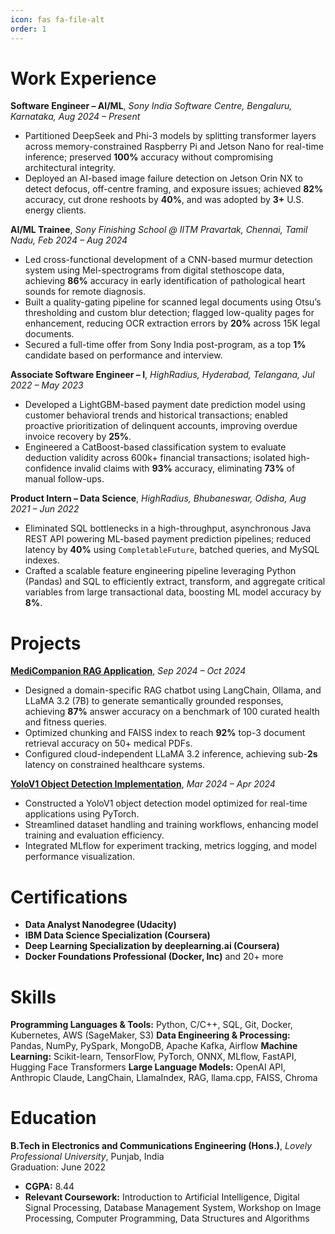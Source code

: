 ```yaml
---
icon: fas fa-file-alt
order: 1
---
```


# Work Experience

**Software Engineer – AI/ML**, *Sony India Software Centre, Bengaluru, Karnataka, Aug 2024 – Present*

* Partitioned DeepSeek and Phi-3 models by splitting transformer layers across memory-constrained Raspberry Pi and Jetson Nano for real-time inference; preserved **100%** accuracy without compromising architectural integrity.
* Deployed an AI-based image failure detection on Jetson Orin NX to detect defocus, off-centre framing, and exposure issues; achieved **82%** accuracy, cut drone reshoots by **40%**, and was adopted by **3+** U.S. energy clients.

**AI/ML Trainee**, *Sony Finishing School @ IITM Pravartak, Chennai, Tamil Nadu, Feb 2024 – Aug 2024*

* Led cross-functional development of a CNN-based murmur detection system using Mel-spectrograms from digital stethoscope data, achieving **86%** accuracy in early identification of pathological heart sounds for remote diagnosis.
* Built a quality-gating pipeline for scanned legal documents using Otsu’s thresholding and custom blur detection; flagged low-quality pages for enhancement, reducing OCR extraction errors by **20%** across 15K legal documents.
* Secured a full-time offer from Sony India post-program, as a top **1%** candidate based on performance and interview.

**Associate Software Engineer – I**, *HighRadius, Hyderabad, Telangana, Jul 2022 – May 2023*

* Developed a LightGBM-based payment date prediction model using customer behavioral trends and historical transactions; enabled proactive prioritization of delinquent accounts, improving overdue invoice recovery by **25%**.
* Engineered a CatBoost-based classification system to evaluate deduction validity across 600k+ financial transactions; isolated high-confidence invalid claims with **93%** accuracy, eliminating **73%** of manual follow-ups.

**Product Intern – Data Science**, *HighRadius, Bhubaneswar, Odisha, Aug 2021 – Jun 2022*

* Eliminated SQL bottlenecks in a high-throughput, asynchronous Java REST API powering ML-based payment prediction pipelines; reduced latency by **40%** using `CompletableFuture`, batched queries, and MySQL indexes.
* Crafted a scalable feature engineering pipeline leveraging Python (Pandas) and SQL to efficiently extract, transform, and aggregate critical variables from large transactional data, boosting ML model accuracy by **8%**.

# Projects

**[MediCompanion RAG Application](https://github.com/AbhijitMore/MediCompanion)**, *Sep 2024 – Oct 2024*

* Designed a domain-specific RAG chatbot using LangChain, Ollama, and LLaMA 3.2 (7B) to generate semantically grounded responses, achieving **87%** answer accuracy on a benchmark of 100 curated health and fitness queries.
* Optimized chunking and FAISS index to reach **92%** top-3 document retrieval accuracy on 50+ medical PDFs.
* Configured cloud-independent LLaMA 3.2 inference, achieving sub-**2s** latency on constrained healthcare systems.

**[YoloV1 Object Detection Implementation](https://github.com/AbhijitMore/yolov1)**, *Mar 2024 – Apr 2024*

* Constructed a YoloV1 object detection model optimized for real-time applications using PyTorch.
* Streamlined dataset handling and training workflows, enhancing model training and evaluation efficiency.
* Integrated MLflow for experiment tracking, metrics logging, and model performance visualization.

# Certifications

- **Data Analyst Nanodegree (Udacity)**
- **IBM Data Science Specialization (Coursera)** 
- **Deep Learning Specialization by deeplearning.ai (Coursera)**
- **Docker Foundations Professional (Docker, Inc)** and 20+ more

# Skills
**Programming Languages & Tools:** Python, C/C++, SQL, Git, Docker, Kubernetes, AWS (SageMaker, S3)
**Data Engineering & Processing:** Pandas, NumPy, PySpark, MongoDB, Apache Kafka, Airflow
**Machine Learning:** Scikit-learn, TensorFlow, PyTorch, ONNX, MLflow, FastAPI, Hugging Face Transformers
**Large Language Models:** OpenAI API, Anthropic Claude, LangChain, LlamaIndex, RAG, llama.cpp, FAISS, Chroma

# Education

**B.Tech in Electronics and Communications Engineering (Hons.)**, _Lovely Professional University_, Punjab, India   
Graduation: June 2022

- **CGPA:** 8.44
- **Relevant Coursework:** Introduction to Artificial Intelligence, Digital Signal Processing, Database Management System, Workshop on Image Processing, Computer Programming, Data Structures and Algorithms